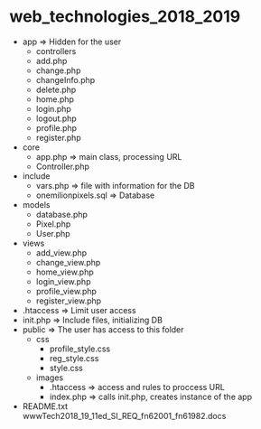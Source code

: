 # web_technologies_2018_2019<br />
* app => Hidden for the user<br />
  *  controllers<br />
  *  add.php<br />
  *  change.php<br />
  *  changeInfo.php<br />
  *  delete.php<br />
  *  home.php<br />
  *  login.php<br />
  *  logout.php<br />
  *  profile.php<br />
  *  register.php<br />
* core<br />
  * app.php => main class, processing URL<br />
  * Controller.php<br />
* include<br />
  * vars.php => file with information for the DB<br />
  * onemilionpixels.sql => Database<br />
* models<br />
  * database.php<br />
  * Pixel.php<br />
  * User.php<br />
* views<br />
  * add_view.php<br />
  * change_view.php<br />
  * home_view.php<br />
  * login_view.php<br />
  * profile_view.php<br />
  * register_view.php<br />
* .htaccess => Limit user access<br />
* init.php => Include files, initializing DB<br />
* public => The user has access to this folder<br />
  * css<br />
    * profile_style.css<br />
    * reg_style.css<br />
    * style.css<br />
  * images<br />
    * .htaccess => access and rules to proccess URL<br />
    * index.php => calls init.php, creates instance of the app<br />
* README.txt<br />
wwwTech2018_19_11ed_SI_REQ_fn62001_fn61982.docs<br />

